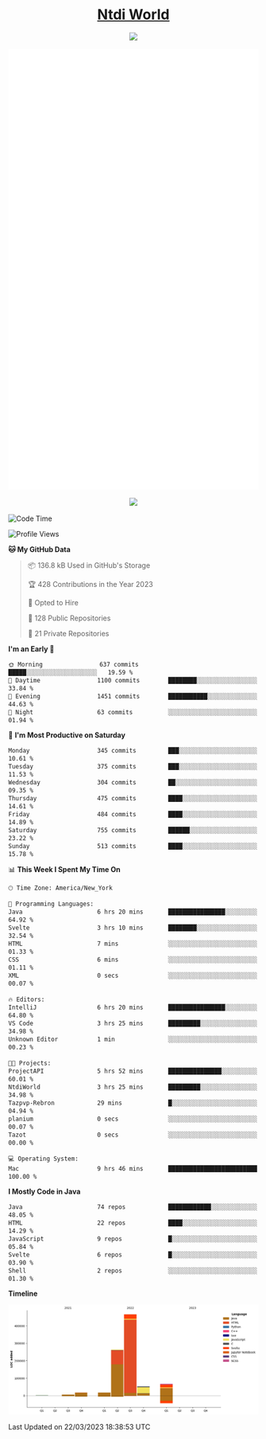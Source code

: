<h1 align="center"><a href="https://www.ntdi.world">Ntdi World</a></h1>
<p align="center">
  <a href="https://github.com/n-tdi"><img src="https://readme-typing-svg.herokuapp.com?lines=FullStack+Developer;Web+Developer;Open-Source+Enthusiast;Java+Developer;Spigot-API%20Developer;&center=true&width=500&height=50"></a>
</p>

<div align="center">
  <img src="/github-metrics.svg"></img>
  
  <img src="https://komarev.com/ghpvc/?username=n-tdi&color=green"></img>
</div>

<!-- May use later.. idk -->
<!-- <a href="http://www.github.com/n-tdi"><img src="https://github-readme-stats.vercel.app/api?username=n-tdi&show_icons=true&hide=&count_private=true&title_color=0891b2&text_color=ffffff&icon_color=0891b2&bg_color=1c1917&hide_border=true&show_icons=true" alt="n-tdi's GitHub stats" /></a> -->

<!--START_SECTION:waka-->
![Code Time](http://img.shields.io/badge/Code%20Time-215%20hrs%2050%20mins-blue)

![Profile Views](http://img.shields.io/badge/Profile%20Views-25-blue)

**🐱 My GitHub Data** 

> 📦 136.8 kB Used in GitHub's Storage 
 > 
> 🏆 428 Contributions in the Year 2023
 > 
> 💼 Opted to Hire
 > 
> 📜 128 Public Repositories 
 > 
> 🔑 21 Private Repositories 
 > 
**I'm an Early 🐤** 

```text
🌞 Morning                637 commits         █████░░░░░░░░░░░░░░░░░░░░   19.59 % 
🌆 Daytime                1100 commits        ████████░░░░░░░░░░░░░░░░░   33.84 % 
🌃 Evening                1451 commits        ███████████░░░░░░░░░░░░░░   44.63 % 
🌙 Night                  63 commits          ░░░░░░░░░░░░░░░░░░░░░░░░░   01.94 % 
```
📅 **I'm Most Productive on Saturday** 

```text
Monday                   345 commits         ███░░░░░░░░░░░░░░░░░░░░░░   10.61 % 
Tuesday                  375 commits         ███░░░░░░░░░░░░░░░░░░░░░░   11.53 % 
Wednesday                304 commits         ██░░░░░░░░░░░░░░░░░░░░░░░   09.35 % 
Thursday                 475 commits         ████░░░░░░░░░░░░░░░░░░░░░   14.61 % 
Friday                   484 commits         ████░░░░░░░░░░░░░░░░░░░░░   14.89 % 
Saturday                 755 commits         ██████░░░░░░░░░░░░░░░░░░░   23.22 % 
Sunday                   513 commits         ████░░░░░░░░░░░░░░░░░░░░░   15.78 % 
```


📊 **This Week I Spent My Time On** 

```text
🕑︎ Time Zone: America/New_York

💬 Programming Languages: 
Java                     6 hrs 20 mins       ████████████████░░░░░░░░░   64.92 % 
Svelte                   3 hrs 10 mins       ████████░░░░░░░░░░░░░░░░░   32.54 % 
HTML                     7 mins              ░░░░░░░░░░░░░░░░░░░░░░░░░   01.33 % 
CSS                      6 mins              ░░░░░░░░░░░░░░░░░░░░░░░░░   01.11 % 
XML                      0 secs              ░░░░░░░░░░░░░░░░░░░░░░░░░   00.07 % 

🔥 Editors: 
IntelliJ                 6 hrs 20 mins       ████████████████░░░░░░░░░   64.80 % 
VS Code                  3 hrs 25 mins       █████████░░░░░░░░░░░░░░░░   34.98 % 
Unknown Editor           1 min               ░░░░░░░░░░░░░░░░░░░░░░░░░   00.23 % 

🐱‍💻 Projects: 
ProjectAPI               5 hrs 52 mins       ███████████████░░░░░░░░░░   60.01 % 
NtdiWorld                3 hrs 25 mins       █████████░░░░░░░░░░░░░░░░   34.98 % 
Tazpvp-Rebron            29 mins             █░░░░░░░░░░░░░░░░░░░░░░░░   04.94 % 
planium                  0 secs              ░░░░░░░░░░░░░░░░░░░░░░░░░   00.07 % 
Tazot                    0 secs              ░░░░░░░░░░░░░░░░░░░░░░░░░   00.00 % 

💻 Operating System: 
Mac                      9 hrs 46 mins       █████████████████████████   100.00 % 
```

**I Mostly Code in Java** 

```text
Java                     74 repos            ████████████░░░░░░░░░░░░░   48.05 % 
HTML                     22 repos            ████░░░░░░░░░░░░░░░░░░░░░   14.29 % 
JavaScript               9 repos             █░░░░░░░░░░░░░░░░░░░░░░░░   05.84 % 
Svelte                   6 repos             █░░░░░░░░░░░░░░░░░░░░░░░░   03.90 % 
Shell                    2 repos             ░░░░░░░░░░░░░░░░░░░░░░░░░   01.30 % 
```



**Timeline**

![Lines of Code chart](https://raw.githubusercontent.com/n-tdi/n-tdi/main/assets/bar_graph.png)


 Last Updated on 22/03/2023 18:38:53 UTC
<!--END_SECTION:waka-->
